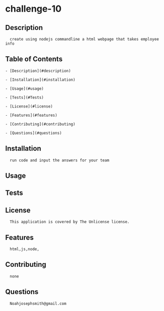 # challenge-10
    
## Description 
      create using nodejs commandline a html webpage that takes employee info
    
## Table of Contents

    - [Description](#description)

    - [Installation](#installation)

    - [Usage](#usage)

    - [Tests](#Tests)

    - [License](#license)

    - [Features](#features)

    - [Contributing](#contributing)

    - [Questions](#questions)

## Installation
      run code and input the answers for your team
## Usage
      
    
## Tests
        
## License
      This application is covered by The Unlicense license.
## Features
      html,js,node,
## Contributing
      none
## Questions
      Noahjosephsmith@gmail.com
  